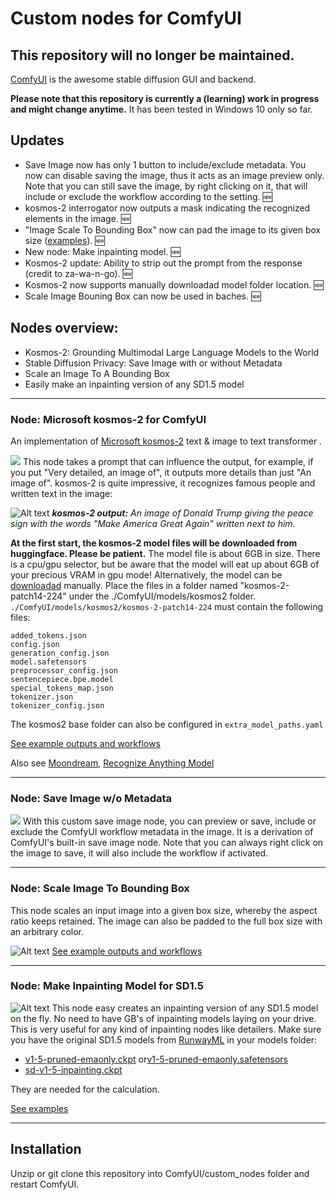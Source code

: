 # Custom nodes for ComfyUI

## This repository will no longer be maintained.

[ComfyUI](https://github.com/comfyanonymous/ComfyUI) is the awesome stable diffusion GUI and backend.

**Please note that this repository is currently a (learning) work in progress and might change anytime.** It has been tested in Windows 10 only so far.

## Updates

* Save Image now has only 1 button to include/exclude metadata. You now can disable saving the image, thus it acts as an image preview only. Note that you can still save the image, by right clicking on it, that will include or exclude the workflow according to the setting. 🆕
* kosmos-2 interrogator now outputs a mask indicating the recognized elements in the image. 🆕
* "Image Scale To Bounding Box" now can pad the image to its given box size ([examples](examples/examples.md)). 🆕
* New node: Make inpainting model. 🆕
* Kosmos-2 update: Ability to strip out the prompt from the response (credit to za-wa-n-go). 🆕
* Kosmos-2 now supports manually downloadad model folder location. 🆕
* Scale Image Bouning Box can now be used in baches. 🆕

## Nodes overview:

- Kosmos-2: Grounding Multimodal Large Language Models to the World
- Stable Diffusion Privacy: Save Image with or without Metadata
- Scale an Image To A Bounding Box
- Easily make an inpainting version of any SD1.5 model

---

### Node: Microsoft kosmos-2 for ComfyUI

An implementation of [Microsoft kosmos-2](https://huggingface.co/microsoft/kosmos-2-patch14-224) text & image to text transformer .

![](img/ComfyUI_00001_.png)
This node takes a prompt that can influence the output, for example, if you put "Very detailed, an image of", it outputs more details than just "An image of". kosmos-2 is quite impressive, it recognizes famous people and written text in the image:

![Alt text](img/th-406341032.jpg)
_**kosmos-2 output:** An image of Donald Trump giving the peace sign with the words "Make America Great Again" written next to him._

**At the first start, the kosmos-2 model files will be downloaded from huggingface. Please be patient.** The model file is about 6GB in size. There is a cpu/gpu selector, but be aware that the model will eat up about 6GB of your precious VRAM in gpu mode!
Alternatively, the model can be [downloadad](https://huggingface.co/microsoft/kosmos-2-patch14-224) manually. Place the files in a folder named "kosmos-2-patch14-224" under the ./ComfyUI/models/kosmos2 folder.
`./ComfyUI/models/kosmos2/kosmos-2-patch14-224` must contain the following files:
```
added_tokens.json
config.json
generation_config.json
model.safetensors
preprocessor_config.json
sentencepiece.bpe.model
special_tokens_map.json
tokenizer.json
tokenizer_config.json
```

The kosmos2 base folder can also be configured in `extra_model_paths.yaml`

[See example outputs and workflows](examples/examples.md)

Also see [Moondream](https://github.com/Hangover3832/ComfyUI-Hangover-Moondream), [Recognize Anything Model](https://github.com/Hangover3832/ComfyUI-Hangover-Recognize_Anything)

---

### Node: Save Image w/o Metadata

![](img/workflow.png)
With this custom save image node, you can preview or save, include or exclude the ComfyUI workflow metadata in the image. It is a derivation of ComfyUI's built-in save image node. Note that you can always right click on the image to save, it will also include the workflow if activated.

---

### Node: Scale Image To Bounding Box

This node scales an input image into a given box size, whereby the aspect ratio keeps retained. The image can also be padded to the full box size with an arbitrary color.

![Alt text](img/bounding_box.png)
[See example outputs and workflows](examples/examples.md)

---

### Node: Make Inpainting Model for SD1.5

![Alt text](img/make_inpaint_model.PNG) This node easy creates an inpainting version of any SD1.5 model on the fly. No need to have GB's of inpainting models laying on your drive. This is very useful for any kind of inpainting nodes like detailers. Make sure you have the original SD1.5 models from [RunwayML](https://huggingface.co/runwayml) in your models folder:

- [v1-5-pruned-emaonly.ckpt](https://huggingface.co/runwayml/stable-diffusion-v1-5/blob/main/v1-5-pruned-emaonly.ckpt) or[v1-5-pruned-emaonly.safetensors](https://huggingface.co/runwayml/stable-diffusion-v1-5/blob/main/v1-5-pruned-emaonly.safetensors)
- [sd-v1-5-inpainting.ckpt](https://huggingface.co/runwayml/stable-diffusion-inpainting/blob/main/sd-v1-5-inpainting.ckpt)

They are needed for the calculation.

[See examples](examples/examples.md)

---

## Installation

Unzip or git clone this repository into ComfyUI/custom_nodes folder and restart ComfyUI.
